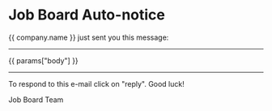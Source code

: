 Job Board Auto-notice
=====================

{{ company.name }} just sent you this message:

----------------------------------------------

{{ params["body"] }}

----------------------------------------------

To respond to this e-mail click on "reply".
Good luck!

Job Board Team
